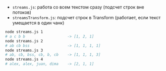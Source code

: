 - `streams.js`: работа со всем текстом сразу (подсчет строк вне потоков)
- `streamsTransform.js`: подсчет строк в Transform (работает, если текст умещается в один чанк)

```bash
node streams.js 1
# a c b b                   -> [1, 2, 1]
node streams.js 2
# ab cb bss                 -> [1, 1, 1, 1]
node streams.js 3
# ab, cb, bss, cb, b, cb    -> [1, 1, 1, 3]
node streams.js 4
# alex, alex, juan, dima    -> [2, 1, 1]
```
